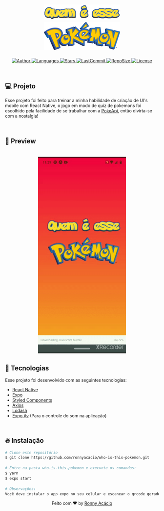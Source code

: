 <h1 align="center">
  <img alt="Who is this pokemon" title="#delicinha" src=".github/title.png" width="250px" />
  <br/>
  <img alt="Who is this pokemon" title="#delicinha" src=".github/pokemon-logo.png" width="250px" />
</h1>

<p align="center">
  <a href="https://github.com/ronnyacacio">
    <img alt="Author" src="https://img.shields.io/badge/author-ronnyacacio-F50045?style=flat-square">
  </a>

  <a href="#">
    <img alt="Languages" src="https://img.shields.io/github/languages/count/ronnyacacio/who-is-this-pokemon?color=F50045&style=flat-square">
  </a>

  <a href="https://github.com/ronnyacacio/who-is-this-pokemon/stargazers">
    <img alt="Stars" src="https://img.shields.io/github/stars/ronnyacacio/who-is-this-pokemon?color=F50045&style=flat-square">
  </a>

  <a href="https://github.com/ronnyacacio/who-is-this-pokemon/commits/master">
    <img alt="LastCommit" src="https://img.shields.io/github/last-commit/ronnyacacio/who-is-this-pokemon?color=F50045&style=flat-square">
  </a>

  <a href="#">
    <img alt="RepoSize" src="https://img.shields.io/github/repo-size/ronnyacacio/who-is-this-pokemon?color=F50045&style=flat-square">
  </a>

  <a href="https://github.com/ronnyacacio/who-is-this-pokemon/blob/master/LICENSE.md">
    <img alt="License" src="https://img.shields.io/badge/license-MIT-brightgreen?color=F50045&style=flat-square">
  </a>
</p>

<br />

## 💻 Projeto

Esse projeto foi feito para treinar a minha habilidade de criação de UI's mobile com React Native, o jogo em modo de quiz de pokemons foi escolhido pela facilidade de se trabalhar com a [PokeApi](https://pokeapi.co), então divirta-se com a nostalgia!

<br />

## 📱 Preview

<h1 align="center">
    <img src=".github/pokemon.gif" />
</h1>

## 🚀 Tecnologias

Esse projeto foi desenvolvido com as seguintes tecnologias:

- [React Native](https://facebook.github.io/react-native/)
- [Expo](https://expo.io/)
- [Styled Components](https://styled-components.com/)
- [Axios](https://github.com/axios/axios)
- [Lodash](https://lodash.com/)
- [Expo Av](https://docs.expo.io/versions/latest/sdk/av/) (Para o controle do som na aplicação)

<br />

## 🔥 Instalação

```bash
# Clone este repositório
$ git clone https://github.com/ronnyacacio/who-is-this-pokemon.git

# Entre na pasta who-is-this-pokemon e execunte os comandos:
$ yarn
$ expo start

# Observações:
Voçê deve instalar o app expo no seu celular e escanear o qrcode gerado
```

<p align="center">
  Feito com ❤ by <a href="https://www.linkedin.com/in/ronnyacacio/"> Ronny Acácio </a>
</p>
